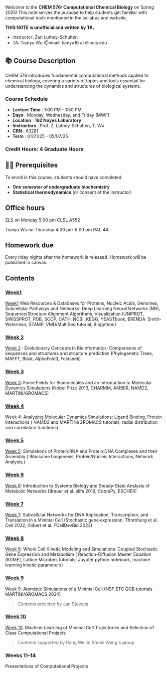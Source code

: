 
Welcome to the **CHEM 576: Computational Chemical Biology** on Spring 2025! 
This note serves the purpose to help students get familiar with computational tools mentioned in the syllabus and website.

**THIS NOTE is unofficial and written by TA.**

+ instructor: Zan Luthey-Schulten
+ TA: Tianyu Wu  📫email: tianyu16 at illinois.edu

## 📚 **Course Description**

CHEM 576 introduces fundamental computational methods applied to chemical biology, covering a variety of topics and tools essential for understanding the dynamics and structures of biological systems.

### **Course Schedule**

* **Lecture Time** : 1:00 PM - 1:50 PM
* **Days** : Monday, Wednesday, and Friday (MWF)
* **Location** : **162 Noyes Laboratory**
* **Instructors** : Prof. Z. Luthey-Schulten, T. Wu
* **CRN** : 63281
* **Term** : 01/21/25 - 05/07/25

### **Credit Hours:** 4 Graduate Hours

## 🧑‍🔬 **Prerequisites**

To enroll in this course, students should have completed:

* **One semester of undergraduate biochemistry**
* **Statistical thermodynamics** (or consent of the instructor)

## Office hours
ZLS on Monday 5:00 pm CLSL A552

Tianyu Wu on Thursday 4:00 pm-5:00 pm RAL 44

## Homework due
Every riday nights after the homework is released. Homework will be published in canvas.  

## Contents

### [Week1](https://forxhunter.github.io/CHEM576/jekyll/2025-01-01-week1.html)

[Week1](https://forxhunter.github.io/CHEM576/jekyll/2025-01-01-week1.html)  Web Resources & Databases for Proteins, Nucleic Acids, Genomes, Subcellular Pathways
and Networks: Deep Learning Neural Networks (NN), Sequence/Structure Alignment
Algorithms, Visualization (UNIPROT, SWISSPROT, PDB, SCOP, CATH, NCBI, KEGG,
YEASTbook, BRENDA: Smith-Waterman, STAMP, VMD/MultiSeq tutorial, Biopython)

### [Week 2](https://forxhunter.github.io/CHEM576/jekyll/2025-01-02-week2.html)

[Week 2](https://forxhunter.github.io/CHEM576/jekyll/2025-01-02-week2.html) : Evolutionary Concepts in Bioinformatics: Comparisons of sequences and structures and
structure prediction (Phylogenetic Trees, MAFFT, Blast, AlphaFold3, Foldseek)

### [Week 3](https://forxhunter.github.io/CHEM576/jekyll/2025-01-02-week3.html)

[Week 3](./subsections/week3.md): Force Fields for Biomolecules and an Introduction to Molecular Dynamics Simulations
(Nobel Prize 2013, CHARMM, AMBER, NAMD2, MARTINI/GROMACS)

### [Week 4](./subsections/week4.md)

[Week 4](./subsections/week4.md): Analyzing Molecular Dynamics Simulations: Ligand Binding, Protein Interactions
( NAMD2 and MARTINI/GROMACS tutorials, radial distribution and correlation functions)

### [Week 5](./subsections/week5.md)

[Week 5](./subsections/week5.md): Simulations of Protein:RNA and Protein:DNA Complexes and their Assembly
( Ribosome biogenesis, Protein/Nucleic Interactions, Network Analysis,)

### [Week 6](./subsections/week6.md)

[Week 6](./subsections/week6.md): Introduction to Systems Biology and Steady-State Analysis of Metabolic Networks
(Breuer et al. elife 2019, CobraPy, ESCHER)

### [Week 7](./subsections/week7.md)

[Week 7](./subsections/week7.md): Subcellular Networks for DNA Replication, Transcription, and Translation in a Minimal
Cell (Stochastic gene expression, Thornburg et al. Cell 2022, Gilbert et al. FCellDevBio 2023)

### [Week 8](./subsections/week8.md)

[Week 8](./subsections/week8.md): Whole Cell Kinetic Modeling and Simulations: Coupled Stochastic Gene Expression and
Metabolism ( Reaction-Diffusion Master Equation (RDME), Lattice Microbes tutorials, Juypter
python notebook, machine learning kinetic parameters)

### [Week 9](./subsections/week9.md)

[Week 9](./subsections/week9.md): Atomistic Simulations of a Minimal Cell (NSF STC QCB tutorials MARTINI/GROMACS
2024)

> Contents provided by Jan Stevens

### [Week 10](./subsections/week10.md)

[Week 10](./subsections/week10.md): Machine Learning of Minimal Cell Trajectories and Selection of Class Computational
Projects

> Contents supported by Rong Wei in Shulei Wang's group

### Weeks 11-14

Presentations of Computational Projects
